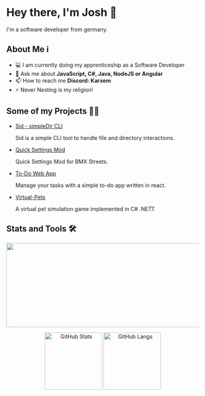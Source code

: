 # Hey there, I'm Josh 👋
I'm a software developer from germany.

## About Me ℹ️
- 💻 I am currently doing my apprenticeship as a Software Developer
- 💬 Ask me about **JavaScript, C#, Java, NodeJS or Angular**
- 📫 How to reach me **Discord: Karxem**
- ⚡ Never Nesting is my religion!

## Some of my Projects 👨‍💻

* [Sid - simpleDir CLI](https://github.com/Karxem/simpledir-cli)

  Sid is a simple CLI tool to handle file and directory interactions.

* [Quick Settings Mod](https://github.com/Karxem/quick-settings-streets)

  Quick Settings Mod for BMX Streets.

* [To-Do Web App](https://github.com/Karxem/todo-app)

  Manage your tasks with a simple to-do app written in react.

* [Virtual-Pets](https://github.com/Karxem/virtual-pets)

  A virtual pet simulation game implemented in C# .NET7.

## Stats and Tools 🛠️
<p align="center">
  <img width="800" height="220" src="https://streak-stats.demolab.com?user=karxem&theme=transparent&hide_border=true&border_radius=5&card_width=800">
</p>
<p align="center">
  <img alt="GitHub Stats" height="150" src="https://github-readme-stats.vercel.app/api?username=karxem&hide=contribs,issuesrank_icon=github&theme=transparent"/>
  <img alt="GitHub Langs" height="150" src="https://github-readme-stats.vercel.app/api/top-langs/?username=anuraghazra&hide_progress=true&theme=transparent" />
</p>
